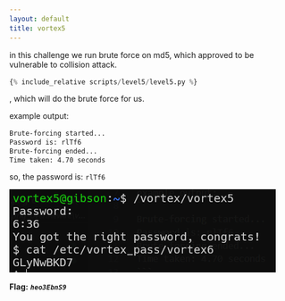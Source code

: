 ```yaml
---
layout: default
title: vortex5
---
```




in this challenge we run brute force on md5, which approved to be vulnerable to collision attack.

```python
{% include_relative scripts/level5/level5.py %}
```
, which will do the brute force for us.

example output:
```
Brute-forcing started...
Password is: rlTf6
Brute-forcing ended...
Time taken: 4.70 seconds
```
so, the password is: `rlTf6`

![image](./images/level5.png)

**Flag:** ***`heo3EbnS9`***
